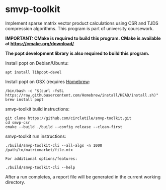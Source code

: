 # smvp-toolkit
Implement sparse matrix vector product calculations using CSR and TJDS compression algorithms. This program is part of university coursework.

**IMPORTANT: CMake is required to build this program. CMake is available at https://cmake.org/download/**

**The popt development library is also required to build this program.**

Install popt on Debian/Ubuntu:
```
apt install libpopt-devel
```

Install popt on OSX (requires [Homebrew](https://brew.sh/):
```
/bin/bash -c "$(curl -fsSL https://raw.githubusercontent.com/Homebrew/install/HEAD/install.sh)"
brew install popt
```


smvp-toolkit build instructions:
```
git clone https://github.com/circletile/smvp-toolkit.git
cd smvp-csr
cmake --build ./build --config release --clean-first
```

smvp-toolkit run instructions:
```
./build/smvp-toolkit-cli --all-algs -n 1000 /path/to/matrixmarket/file.mtx

For additional options/features:

./build/smvp-toolkit-cli --help
```
After a run completes, a report file will be generated in the current working directory.
